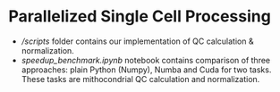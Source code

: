 # Parallelized Single Cell Processing

* _/scripts_ folder contains our implementation of QC calculation & normalization.
* _speedup_benchmark.ipynb_ notebook contains comparison of three approaches: plain Python (Numpy), Numba and Cuda for two tasks. These tasks are mithocondrial QC calculation and normalization.
